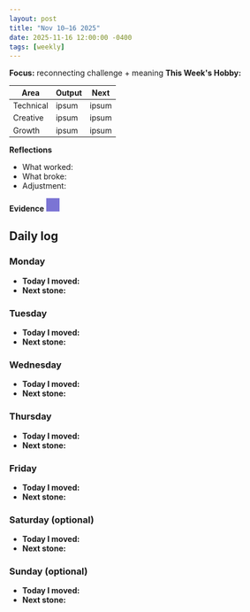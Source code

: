 ```yaml
---
layout: post
title: "Nov 10–16 2025"
date: 2025-11-16 12:00:00 -0400
tags: [weekly]
---
```



**Focus:** reconnecting challenge + meaning
**This Week's Hobby:** 


| Area      | Output | Next  |
| --------- | ------ | ----- |
| Technical | ipsum  | ipsum |
| Creative  | ipsum  | ipsum |
| Growth    | ipsum  | ipsum |

**Reflections**

- What worked: 
- What broke: 
- Adjustment: 

**Evidence**
![moss sketch](/assets/images/moss-sketch.jpg)

## Daily log

### Monday

- **Today I moved:** 
- **Next stone:** 

### Tuesday

- **Today I moved:** 
- **Next stone:** 

### Wednesday

- **Today I moved:** 
- **Next stone:** 

### Thursday

- **Today I moved:** 
- **Next stone:** 

### Friday

- **Today I moved:** 
- **Next stone:** 

### Saturday (optional)

- **Today I moved:** 
- **Next stone:** 

### Sunday (optional)

- **Today I moved:** 
- **Next stone:** 
